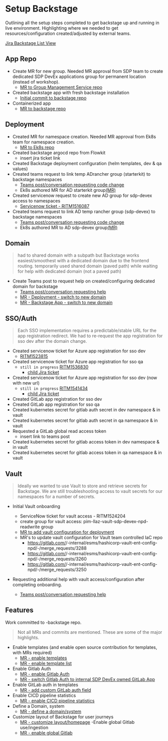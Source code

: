 # Setup Backstage

Outlining all the setup steps completed to get backstage up and running in live environment. Highlighting where we needed to get resources/configuration created/adjusted by external teams.

[Jira Backstage List View](https://<company>.atlassian.net/jira/software/c/projects/EECI/list?filter=parent%20IN%20(%22EECI-5628%22%2C%20%22EECI-5609%22%2C%20%22EECI-5608%22%2C%20%22EECI-5607%22%2C%20%22EECI-5606%22%2C%20%22EECI-5605%22%2C%20%22EECI-5630%22%2C%20%22EECI-5523%22%2C%20%22EECI-5510%22%2C%20%22EECI-5081%22)&sortBy=status&direction=DESC)

## App Repo

- Create MR for new group. Needed MR approval from SDP team to create dedicated SDP DevEx applications group for permanent location (instead of workshop).
  - [MR to Group Management Service repo](https://gitlab.com/<company>/<company>-internal/gitlab-self-serve/group-management-service/-/merge_requests/258)
- Created backstage app with fresh backstage installation
  - [Initial commit to backstage repo](https://gitlab.com/<company>/ccis/tech-infrastructure-can/sdp/elevate-devx/backstage/<company>-backstage/-/commit/dc05dc750769fa15ddbe472041a8cd7545effa75)
- Containerized app
  - [MR to backstage repo](https://gitlab.com/<company>/ccis/tech-infrastructure-can/sdp/elevate-devx/backstage/<company>-backstage/-/merge_requests/2)

## Deployment

- Created MR for namespace creation. Needed MR approval from Ek8s team for namespace creation.
  - [MR to Ek8s repo](https://gitlab.com/<company>/ccis/tech-infrastructure-can/ek8s/ek8s-secops-npd/-/merge_requests/1400)
- Created backstage argocd repo from Flowkit
  - insert jira ticket link
- Created Backstage deployment configuration (helm templates, dev & qa values)
- Created teams request to link temp ADrancher group (starterkit) to backstage namespaces
  - [Teams post/conversation requesting code change](https://teams.microsoft.com/l/message/19:3ef0ce7f0d774b1e83f3a19b21206b84@thread.tacv2/1750255922493?tenantId=59762c14-55e8-4b58-806e-f6cc47d75b19&groupId=688d6657-b341-4d26-a6b8-eeeb1fdd7719&parentMessageId=1749669002711&teamName=Enterprise%20Kubernetes%20(EK8S)&channelName=EK8s%20-%20Secure%20Delivery%20Platform%20(SDP)&createdTime=1750255922493)
  - Ek8s authored MR for AD starterkit group[(MR)](https://gitlab.com/<company>/ccis/tech-infrastructure-can/ek8s/ek8s-rancher-config/-/merge_requests/216/diffs)
- Created servicenow request to create new AD group for sdp-devex access to namespaces
  - [Servicenow ticket -  RITM1516087](https://luluprod.service-now.com/sp?id=ticket&table=sc_req_item&sys_id=0cfd5818c3d2ae908eb14fadc001314c)
- Created teams request to link AD temp rancher group (sdp-devex) to backstage namespaces
  - [Teams post/conversation requesting code change](https://teams.microsoft.com/l/message/19:3ef0ce7f0d774b1e83f3a19b21206b84@thread.tacv2/1752693313781?tenantId=59762c14-55e8-4b58-806e-f6cc47d75b19&groupId=688d6657-b341-4d26-a6b8-eeeb1fdd7719&parentMessageId=1752693313781&teamName=Enterprise%20Kubernetes%20(EK8S)&channelName=EK8s%20-%20Secure%20Delivery%20Platform%20(SDP)&createdTime=1752693313781)
  - Ek8s authored MR to AD sdp-devex group[(MR)](https://gitlab.com/<company>/ccis/tech-infrastructure-can/ek8s/ek8s-rancher-config/-/merge_requests/228)
  
## Domain

> had to shared domain with a subpath but Backstage works easiest/smoothest with a dedicated domain due to the frontend routing. temporarily used shared domain (paved path) while waiting for help with dedicated domain (not a paved path)

- Create Teams post to request help on created/configuring dedicated domain for backstage
  - [Teams post/conversation requesting help](https://teams.microsoft.com/l/message/19:3ef0ce7f0d774b1e83f3a19b21206b84@thread.tacv2/1750866016495?tenantId=59762c14-55e8-4b58-806e-f6cc47d75b19&groupId=688d6657-b341-4d26-a6b8-eeeb1fdd7719&parentMessageId=1750866016495&teamName=Enterprise%20Kubernetes%20(EK8S)&channelName=EK8s%20-%20Secure%20Delivery%20Platform%20(SDP)&createdTime=1750866016495)
  - [MR - Deployment - switch to new domain](https://gitlab.com/<company>/ccis/tech-infrastructure-can/sdp/elevate-devx/backstage/<company>-backstage-argocd/-/merge_requests/35)
  - [MR - Backstage App - switch to new domain](https://gitlab.com/<company>/ccis/tech-infrastructure-can/sdp/elevate-devx/backstage/<company>-backstage/-/merge_requests/23)

## SSO/Auth

> Each SSO implementation requires a predictable/stable URL for the app registration redirect. We had to re-request the app registration for sso dev after the domain change.

- Created servicenow ticket for Azure app registration for sso dev
  - [RITM1523815](https://luluprod.service-now.com/sp?id=ticket&table=sc_req_item&sys_id=29f7a8e297962e50104f34c11153afcc)
- Created servicenow ticket for Azure app registration for sso qa
  - `still in progress` [RITM1536830](https://luluprod.service-now.com/sp?id=ticket&table=sc_req_item&sys_id=b3897c62c32aae500746e90599013165)
    - [child Jira ticket](https://<company>.atlassian.net/browse/IAM-9497)
- Created servicenow ticket for Azure app registration for sso dev (now with new url)
  - `still in progress` [RITM1541434](https://luluprod.service-now.com/sp?id=ticket&table=sc_req_item&sys_id=ea32cf2fc326a650e407afdc7a013123)
    - [child Jira ticket](https://<company>.atlassian.net/browse/IAM-9542)
- Created GitLab app registration for sso dev
- Created GitLab app registration for sso qa
- Created kubernetes secret for gitlab auth secret in dev namespace & in vault
- Created kubernetes secret for gitlab auth secret in qa namespace & in vault
- Requested a GitLab global read access token
  - insert link to teams post
- Created kubernetes secret for gitlab access token in dev namespace & in vault
- Created kubernetes secret for gitlab access token in qa namespace & in vault

## Vault

> Ideally we wanted to use Vault to store and retrieve secrets for Backstage. We are still troubleshooting access to vault secrets for our namespaces for a number of secrets.

- Initial Vault onboarding
  - ServiceNow ticket for vault access - RITM1524204
  - create group for vault access: pim-llaz-vault-sdp-devex-npd-readwrite group
  - [MR to add vault configuration for deployment](https://gitlab.com/<company>/ccis/tech-infrastructure-can/sdp/elevate-devx/backstage/<company>-backstage-argocd/-/merge_requests/32/diffs)
  - MR's to update vault configuration for Vault team controlled IaC repo
    - https://gitlab.com/<company>/<company>-internal/esms/hashicorp-vault-ent-config-npd/-/merge_requests/3288
    - https://gitlab.com/<company>/<company>-internal/esms/hashicorp-vault-ent-config-npd/-/merge_requests/3260
    - https://gitlab.com/<company>/<company>-internal/esms/hashicorp-vault-ent-config-npd/-/merge_requests/3250

- Requesting additional help with vault access/configuration after completing onboarding.
  - [Teams post/conversation requesting help](https://teams.microsoft.com/l/message/19:p7ZMEA45r9F8maTVX9mcLCKisywxmjD_9A7geYAtEsA1@thread.tacv2/1752158083983?tenantId=59762c14-55e8-4b58-806e-f6cc47d75b19&groupId=04f5cc71-434b-4ce6-9827-8686a98efaa7&parentMessageId=1752158083983&teamName=ESMS%20(Vault)%20Support%20Operations&channelName=General&createdTime=1752158083983)

## Features

Work committed to <company>-backstage repo.

> Not all MRs and commits are mentioned. These are some of the major highlights.

- Enable templates (and enable open source contribution for templates, with MRs required)
  - [MR - enable templates](https://gitlab.com/<company>/ccis/tech-infrastructure-can/sdp/elevate-devx/backstage/<company>-backstage/-/merge_requests/17)
  - [MR - enable template list](https://gitlab.com/<company>/ccis/tech-infrastructure-can/sdp/elevate-devx/backstage/<company>-backstage/-/merge_requests/18)
- Enable Gitlab Auth
  - [MR - enable Gitlab Auth](https://gitlab.com/<company>/ccis/tech-infrastructure-can/sdp/elevate-devx/backstage/<company>-backstage/-/merge_requests/22)
  - [MR - switch Gitlab Auth to internal SDP DevEx owned GitLab App](https://gitlab.com/<company>/ccis/tech-infrastructure-can/sdp/elevate-devx/backstage/<company>-backstage/-/merge_requests/35)
- Enable GitLab auth in templates
  - [MR - add custom GitLab auth field](https://gitlab.com/<company>/ccis/tech-infrastructure-can/sdp/elevate-devx/backstage/<company>-backstage/-/merge_requests/32)
- Enable CICD pipeline statistics
  - [MR - enable CICD pipeline statistics](https://gitlab.com/<company>/ccis/tech-infrastructure-can/sdp/elevate-devx/backstage/<company>-backstage/-/merge_requests/27)
- Define a Domain, system
  - [MR - define a domain/system](https://gitlab.com/<company>/ccis/tech-infrastructure-can/sdp/elevate-devx/backstage/<company>-backstage/-/merge_requests/9)
- Customize layout of Backstage for user journeys
  - [MR - customize layout/homepage](https://gitlab.com/<company>/ccis/tech-infrastructure-can/sdp/elevate-devx/backstage/<company>-backstage/-/merge_requests/11)
-Enable global Gitlab use/ingestion
  - [MR - enable global Gitlab](https://gitlab.com/<company>/ccis/tech-infrastructure-can/sdp/elevate-devx/backstage/<company>-backstage/-/merge_requests/29)

